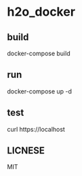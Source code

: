 # h2o_docker

## build
docker-compose build

## run
docker-compose up -d

## test
curl https://localhost

## LICNESE
MIT
